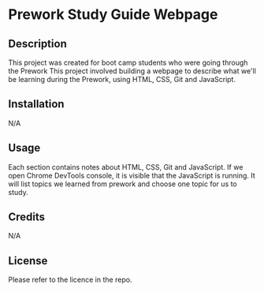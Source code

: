 # Prework Study Guide Webpage

## Description

This project was created for boot camp students who were going through the Prework
This project involved building a webpage to describe what we'll be learning during the Prework, using HTML, CSS, Git and JavaScript.


## Installation

N/A

## Usage

Each section contains notes about HTML, CSS, Git and JavaScript. If we open Chrome DevTools console, it is visible that the JavaScript is running. It will list topics we learned from prework and choose one topic for us to study.


## Credits

N/A

## License

Please refer to the licence in the repo.
